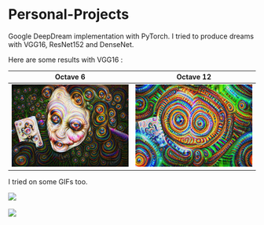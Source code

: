 # Personal-Projects

Google DeepDream implementation with PyTorch.
I tried to produce dreams with VGG16, ResNet152 and DenseNet.

Here are some results with VGG16 :

Octave 6           |  Octave 12
:-------------------------:|:-------------------------:
![](dream_octave_6_octavescale_1.4_iter_10_end_19_stepsize_0.12_jitter_16.jpg)  |  ![](dream_octave_12_octavescale_1.4_iter_20_end_21_stepsize_0.12_jitter_16.jpg)


I tried on some GIFs too.

![](movie.gif)

![](https://drive.google.com/open?id=1HW_rbXPnjSx1v8sJxBGXSKEqljKbsJRl)


